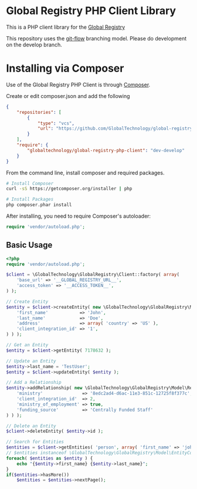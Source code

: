 Global Registry PHP Client Library
==================================

This is a PHP client library for the [Global Registry](https://github.com/CruGlobal/global_registry)

This repository uses the [git-flow](http://nvie.com/posts/a-successful-git-branching-model/) branching model. Please do development on the develop branch.

# Installing via Composer

Use of the Global Registry PHP Client is through [Composer](http://getcomposer.org).

Create or edit composer.json and add the following
```json
{
    "repositories": [
        {
            "type": "vcs",
            "url": "https://github.com/GlobalTechnology/global-registry-php-client"
        }
    ],
    "require": {
        "globaltechnology/global-registry-php-client": "dev-develop"
    }
}
```
From the command line, install composer and required packages.
```bash
# Install Composer
curl -sS https://getcomposer.org/installer | php

# Install Packages
php composer.phar install
```
After installing, you need to require Composer's autoloader:
```php
require 'vendor/autoload.php';
```

Basic Usage
-----------

```php
<?php
require 'vendor/autoload.php';

$client = \GlobalTechnology\GlobalRegistry\Client::factory( array(
	'base_url' => '__GLOBAL_REGISTRY_URL__',
	'access_token' => '__ACCESS_TOKEN__',
) );

// Create Entity
$entity = $client->createEntity( new \GlobalTechnology\GlobalRegistry\Model\Entity( 'person', array(
	'first_name'            => 'John',
	'last_name'             => 'Doe',
	'address'               => array( 'country' => 'US' ),
	'client_integration_id' => '1',
) ) );

// Get an Entity
$entity = $client->getEntity( 7178632 );

// Update an Entity
$entity->last_name = 'TestUser';
$entity = $client->updateEntity( $entity );

// Add a Relationship
$entity->addRelationship( new \GlobalTechnology\GlobalRegistry\Model\Relationship( 'ministry', array(
	'ministry'               => '8edc2ad4-d6ac-11e3-851c-12725f8f377c',
	'client_integration_id'  => 2,
	'ministry_of_employment' => true,
	'funding_source'         => 'Centrally Funded Staff'
) ) );

// Delete an Entity
$client->deleteEntity( $entity->id );

// Search for Entities
$entities = $client->getEntities( 'person', array( 'first_name' => 'john', 'address' => array( 'country' => 'UK' ) ) );
// $entities instanceof \GlobalTechnology\GlobalRegistry\Model\EntityCollection
foreach( $entities as $entity ) {
	echo "{$entity->first_name} {$entity->last_name}";
}
if($entities->hasMore())
	$entities = $entities->nextPage();
```

